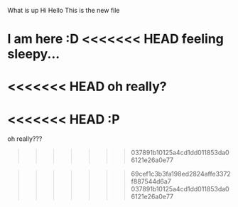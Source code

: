 What is up
Hi Hello
This is the new file

I am here :D
<<<<<<< HEAD
feeling sleepy...
=======
<<<<<<< HEAD
oh really?
=======
<<<<<<< HEAD
:P
=======
oh really???
>>>>>>> 037891b10125a4cd1dd011853da06121e26a0e77

>>>>>>> 69cef1c3b3fa198ed2824affe3372f887544d6a7
>>>>>>> 037891b10125a4cd1dd011853da06121e26a0e77

